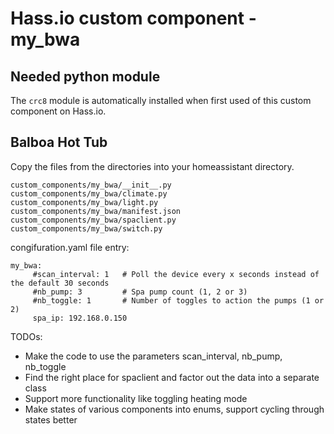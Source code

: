 # Hass.io custom component - my_bwa

## Needed python module

The ```crc8``` module is automatically installed when first used of this custom component on Hass.io.

## Balboa Hot Tub

Copy the files from the directories into your homeassistant directory.

```
custom_components/my_bwa/__init__.py
custom_components/my_bwa/climate.py
custom_components/my_bwa/light.py
custom_components/my_bwa/manifest.json
custom_components/my_bwa/spaclient.py
custom_components/my_bwa/switch.py
```

congifuration.yaml file entry:
```
my_bwa:
     #scan_interval: 1   # Poll the device every x seconds instead of the default 30 seconds
     #nb_pump: 3         # Spa pump count (1, 2 or 3)
     #nb_toggle: 1       # Number of toggles to action the pumps (1 or 2)
     spa_ip: 192.168.0.150
```     
     
TODOs:
- Make the code to use the parameters scan_interval, nb_pump, nb_toggle
- Find the right place for spaclient and factor out the data into a separate class
- Support more functionality like toggling heating mode
- Make states of various components into enums, support cycling through states better
